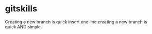 # gitskills
Creating a new branch is quick
insert one line
creating a new branch is quick AND simple.
